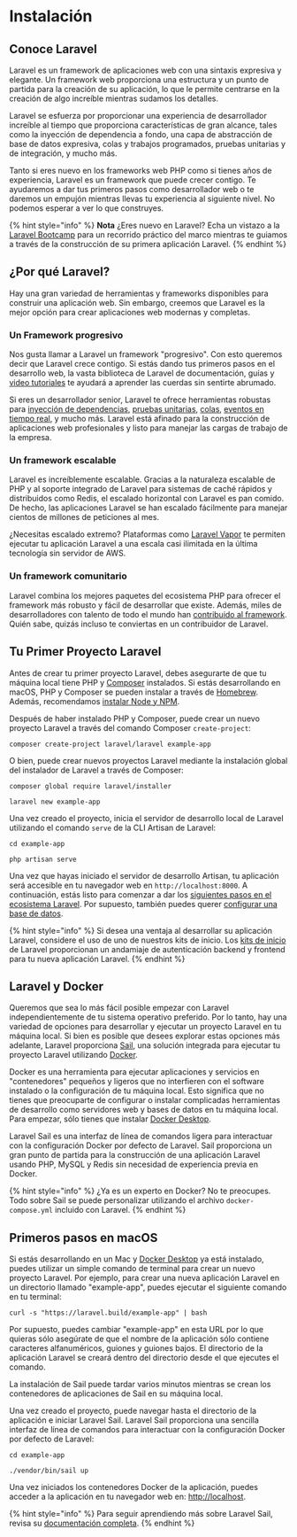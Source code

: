 # Instalación

## Conoce Laravel

Laravel es un framework de aplicaciones web con una sintaxis expresiva y elegante. Un framework web proporciona una estructura y un punto de partida para la creación de su aplicación, lo que le permite centrarse en la creación de algo increíble mientras sudamos los detalles.

Laravel se esfuerza por proporcionar una experiencia de desarrollador increíble al tiempo que proporciona características de gran alcance, tales como la inyección de dependencia a fondo, una capa de abstracción de base de datos expresiva, colas y trabajos programados, pruebas unitarias y de integración, y mucho más.

Tanto si eres nuevo en los frameworks web PHP como si tienes años de experiencia, Laravel es un framework que puede crecer contigo. Te ayudaremos a dar tus primeros pasos como desarrollador web o te daremos un empujón mientras llevas tu experiencia al siguiente nivel. No podemos esperar a ver lo que construyes.

{% hint style="info" %}
**Nota** ¿Eres nuevo en Laravel? Echa un vistazo a la [Laravel Bootcamp](https://bootcamp.laravel.com) para un recorrido práctico del marco mientras te guiamos a través de la construcción de su primera aplicación Laravel.
{% endhint %}

## ¿Por qué Laravel?

Hay una gran variedad de herramientas y frameworks disponibles para construir una aplicación web. Sin embargo, creemos que Laravel es la mejor opción para crear aplicaciones web modernas y completas.

### Un Framework progresivo

Nos gusta llamar a Laravel un framework "progresivo". Con esto queremos decir que Laravel crece contigo. Si estás dando tus primeros pasos en el desarrollo web, la vasta biblioteca de Laravel de documentación, guías y [video tutoriales](https://laracasts.com) te ayudará a aprender las cuerdas sin sentirte abrumado.

Si eres un desarrollador senior, Laravel te ofrece herramientas robustas para [inyección de dependencias](https://laravel.com/docs/10.x/container), [pruebas unitarias](https://laravel.com/docs/10.x/testing), [colas](https://laravel.com/docs/10.x/queues), [eventos en tiempo real](https://laravel.com/docs/10.x/broadcasting), y mucho más. Laravel está afinado para la construcción de aplicaciones web profesionales y listo para manejar las cargas de trabajo de la empresa.

### Un framework escalable

Laravel es increíblemente escalable. Gracias a la naturaleza escalable de PHP y al soporte integrado de Laravel para sistemas de caché rápidos y distribuidos como Redis, el escalado horizontal con Laravel es pan comido. De hecho, las aplicaciones Laravel se han escalado fácilmente para manejar cientos de millones de peticiones al mes.

¿Necesitas escalado extremo? Plataformas como [Laravel Vapor](https://vapor.laravel.com) te permiten ejecutar tu aplicación Laravel a una escala casi ilimitada en la última tecnología sin servidor de AWS.

### Un framework comunitario

Laravel combina los mejores paquetes del ecosistema PHP para ofrecer el framework más robusto y fácil de desarrollar que existe. Además, miles de desarrolladores con talento de todo el mundo han [contribuido al framework](https://github.com/laravel/framework). Quién sabe, quizás incluso te conviertas en un contribuidor de Laravel.

## Tu Primer Proyecto Laravel

Antes de crear tu primer proyecto Laravel, debes asegurarte de que tu máquina local tiene PHP y [Composer](https://getcomposer.org) instalados. Si estás desarrollando en macOS, PHP y Composer se pueden instalar a través de [Homebrew](https://brew.sh/). Además, recomendamos [instalar Node y NPM](https://nodejs.org).

Después de haber instalado PHP y Composer, puede crear un nuevo proyecto Laravel a través del comando Composer `create-project`:

```shell
composer create-project laravel/laravel example-app
```

O bien, puede crear nuevos proyectos Laravel mediante la instalación global del instalador de Laravel a través de Composer:

```shell
composer global require laravel/installer
 
laravel new example-app
```

Una vez creado el proyecto, inicia el servidor de desarrollo local de Laravel utilizando el comando `serve` de la CLI Artisan de Laravel:

```shell
cd example-app
 
php artisan serve
```

Una vez que hayas iniciado el servidor de desarrollo Artisan, tu aplicación será accesible en tu navegador web en `http://localhost:8000`. A continuación, estás listo para comenzar a dar los [siguientes pasos en el ecosistema Laravel](https://laravel.com/docs/10.x/installation#next-steps). Por supuesto, también puedes querer [configurar una base de datos](https://laravel.com/docs/10.x/installation#databases-and-migrations).

{% hint style="info" %}
Si desea una ventaja al desarrollar su aplicación Laravel, considere el uso de uno de nuestros kits de inicio. Los [kits de inicio](https://laravel.com/docs/10.x/starter-kits) de Laravel proporcionan un andamiaje de autenticación backend y frontend para tu nueva aplicación Laravel.
{% endhint %}

## Laravel y Docker

Queremos que sea lo más fácil posible empezar con Laravel independientemente de tu sistema operativo preferido. Por lo tanto, hay una variedad de opciones para desarrollar y ejecutar un proyecto Laravel en tu máquina local. Si bien es posible que desees explorar estas opciones más adelante, Laravel proporciona [Sail](https://laravel.com/docs/10.x/sail), una solución integrada para ejecutar tu proyecto Laravel utilizando [Docker](https://www.docker.com).

Docker es una herramienta para ejecutar aplicaciones y servicios en "contenedores" pequeños y ligeros que no interfieren con el software instalado o la configuración de tu máquina local. Esto significa que no tienes que preocuparte de configurar o instalar complicadas herramientas de desarrollo como servidores web y bases de datos en tu máquina local. Para empezar, sólo tienes que instalar [Docker Desktop](https://www.docker.com/products/docker-desktop).

Laravel Sail es una interfaz de línea de comandos ligera para interactuar con la configuración Docker por defecto de Laravel. Sail proporciona un gran punto de partida para la construcción de una aplicación Laravel usando PHP, MySQL y Redis sin necesidad de experiencia previa en Docker.

{% hint style="info" %}
¿Ya es un experto en Docker? No te preocupes. Todo sobre Sail se puede personalizar utilizando el archivo `docker-compose.yml` incluido con Laravel.
{% endhint %}

## Primeros pasos en macOS

Si estás desarrollando en un Mac y [Docker Desktop](https://www.docker.com/products/docker-desktop) ya está instalado, puedes utilizar un simple comando de terminal para crear un nuevo proyecto Laravel. Por ejemplo, para crear una nueva aplicación Laravel en un directorio llamado "example-app", puedes ejecutar el siguiente comando en tu terminal:

```shell
curl -s "https://laravel.build/example-app" | bash
```

Por supuesto, puedes cambiar "example-app" en esta URL por lo que quieras sólo asegúrate de que el nombre de la aplicación sólo contiene caracteres alfanuméricos, guiones y guiones bajos. El directorio de la aplicación Laravel se creará dentro del directorio desde el que ejecutes el comando.

La instalación de Sail puede tardar varios minutos mientras se crean los contenedores de aplicaciones de Sail en su máquina local.

Una vez creado el proyecto, puede navegar hasta el directorio de la aplicación e iniciar Laravel Sail. Laravel Sail proporciona una sencilla interfaz de línea de comandos para interactuar con la configuración Docker por defecto de Laravel:

```shell
cd example-app
 
./vendor/bin/sail up
```

Una vez iniciados los contenedores Docker de la aplicación, puedes acceder a la aplicación en tu navegador web en: [http://localhost](http://localhost).

{% hint style="info" %}
Para seguir aprendiendo más sobre Laravel Sail, revisa su [documentación completa](https://laravel.com/docs/10.x/sail).
{% endhint %}

